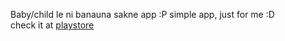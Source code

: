 Baby/child le ni banauna sakne app :P
simple app, just for me :D
<br>
check it at <a href="https://play.google.com/store/apps/details?id=phone.mjt.phonethings">playstore</a>

